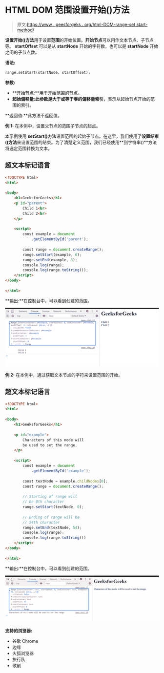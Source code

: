 # HTML DOM 范围设置开始()方法

> 原文:[https://www . geesforgeks . org/html-DOM-range-set start-method/](https://www.geeksforgeeks.org/html-dom-range-setstart-method/)

**设置开始()方法**用于设置**范围**的开始位置。**开始节点**可以用作文本节点、子节点等。 **startOffset** 可以是从 **startNode** 开始的字符数，也可以是 **startNode** 开始之间的子节点数。

**语法:**

```html
range.setStart(startNode, startOffset);
```

**参数:**

*   **开始节点:**用于开始范围的节点。
*   **起始偏移量:**此参数是大于或等于零的**偏移量索引**，表示从起始节点开始的范围的索引。

**返回值:**此方法不返回值。

**例 1:** 在本例中，设置父节点的范围子节点的起点。

本示例使用 **setStart()方法**设置范围的起始子节点。在这里，我们使用了**设置结束()方法**来设置范围的结束。为了清楚定义范围，我们已经使用**到字符串()**方法将选定范围转换为文本。

## 超文本标记语言

```html
<!DOCTYPE html>
<html>

<body>
    <h1>GeeksforGeeks</h1>
    <p id="parent">
        Child 1<br>
        Child 2<br>
    </p>

    <script>
        const example = document
            .getElementById('parent');

        const range = document.createRange();
        range.setStart(example, 0);
        range.setEnd(example, 3);
        console.log(range);
        console.log(range.toString());
    </script>
</body>

</html>
```

**输出:**在控制台中，可以看到创建的范围。

![](img/3d302f469fbfce9044732bda111f8727.png)

**例 2:** 在本例中，通过获取文本节点的字符来设置范围的开始。

## 超文本标记语言

```html
<!DOCTYPE html>
<html>

<body>
    <h1>GeeksforGeeks</h1>

    <p id="example">
        Characters of this node will
        be used to set the range.
    </p>

    <script>
        const example = document
            .getElementById('example');

        const textNode = example.childNodes[0];
        const range = document.createRange();

        // Starting of range will 
        // be 0th character
        range.setStart(textNode, 0);

        // Ending of range will be 
        // 54th character
        range.setEnd(textNode, 54);
        console.log(range);
        console.log(range.toString())
    </script>
</body>

</html>
```

**输出:**在控制台中，可以看到创建的范围。

![](img/1ab274ffd316986e466eb2436c61d8f3.png)

**支持的浏览器:**

*   谷歌 Chrome
*   边缘
*   火狐浏览器
*   旅行队
*   歌剧
